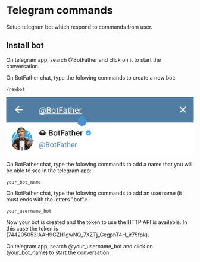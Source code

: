 # Telegram commands
Setup telegram bot which respond to commands from user.

## Install bot

On telegram app, search @BotFather and click on it to start the conversation.

On BotFather chat, type the folowing commands to create a new bot:

    /newbot

<img src="/images/bf_search.png" alt="BotFather search" >
  
On BotFather chat, type the folowing commands to add a name that you will be able to see in the telegram app:

    your_bot_name
  
On BotFather chat, type the folowing commands to add an username (it must ends with the letters "bot"):
  
    your_username_bot
  
Now your bot is created and the token to use the HTTP API is available. In this case the token is (744205053:AAH9GZH1gwNQ_7XZTj_GegpnT4H_ir75fpk).

On telegram app, search @your_username_bot and click on (your_bot_name) to start the conversation.
  
  
